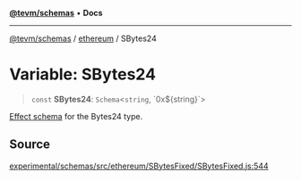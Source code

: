 [**@tevm/schemas**](../../README.md) • **Docs**

***

[@tevm/schemas](../../modules.md) / [ethereum](../README.md) / SBytes24

# Variable: SBytes24

> `const` **SBytes24**: `Schema`\<`string`, \`0x$\{string\}\`\>

[Effect schema](https://github.com/Effect-TS/schema) for the Bytes24 type.

## Source

[experimental/schemas/src/ethereum/SBytesFixed/SBytesFixed.js:544](https://github.com/evmts/tevm-monorepo/blob/main/experimental/schemas/src/ethereum/SBytesFixed/SBytesFixed.js#L544)
